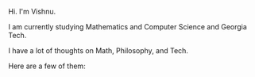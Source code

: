 Hi. I'm Vishnu.

I am currently studying Mathematics and Computer Science and Georgia Tech.

I have a lot of thoughts on Math, Philosophy, and Tech.

Here are a few of them:
